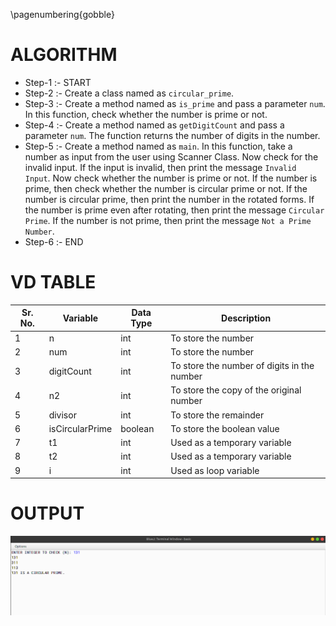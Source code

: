 \pagenumbering{gobble}

# ALGORITHM

- Step-1 :- START
- Step-2 :- Create a class named as `circular_prime`.
- Step-3 :- Create a method named as `is_prime` and pass a parameter `num`. In this function, check whether the number is prime or not.
- Step-4 :- Create a method named as `getDigitCount` and pass a parameter `num`. The function returns the number of digits in the number.
- Step-5 :- Create a method named as `main`. In this function, take a number as input from the user using Scanner Class. Now check for the invalid input. If the input is invalid, then print the message `Invalid Input`. Now check whether the number is prime or not. If the number is prime, then check whether the number is circular prime or not. If the number is circular prime, then print the number in the rotated forms. If the number is prime even after rotating, then print the message `Circular Prime`. If the number is not prime, then print the message `Not a Prime Number`.
- Step-6 :- END

# VD TABLE

| Sr. No. | Variable | Data Type | Description |
| --- | --- | --- | --- |
| 1 | n | int | To store the number |
| 2 | num | int | To store the number |
| 3 | digitCount | int | To store the number of digits in the number |
| 4 | n2 | int | To store the copy of the original number |
| 5 | divisor | int | To store the remainder |
| 6 | isCircularPrime | boolean | To store the boolean value |
| 7 | t1 | int | Used as a temporary variable |
| 8 | t2 | int | Used as a temporary variable |
| 9 | i | int | Used as loop variable |

# OUTPUT


![](output.png)
